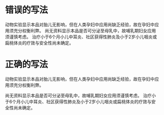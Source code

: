 # 错误的写法

动物实验显示本品对胎儿无影响，但在人类孕妇中应用尚缺乏经验，故在孕妇中应用须充分权衡利弊。
尚无资料显示本品是否可分泌至母乳中，故哺乳期妇女应用须谨慎考虑。
治疗小于6个月小儿中耳炎、社区获得性肺炎及小于2岁小儿咽炎或扁桃体炎的疗效与安全性尚未确定。

# 正确的写法

动物实验显示本品对胎儿无影响，但在人类孕妇中应用尚缺乏经验，故在孕妇中应用须充分权衡利弊。

尚无资料显示本品是否可分泌至母乳中，故哺乳期妇女应用须谨慎考虑。
治疗小于6个月小儿中耳炎、社区获得性肺炎及小于2岁小儿咽炎或扁桃体炎的疗效与安全性尚未确定。